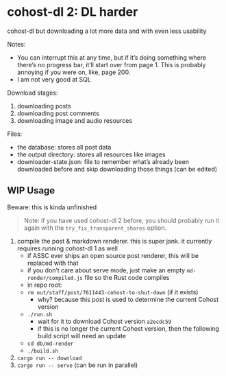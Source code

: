 # cohost-dl 2: DL harder
cohost-dl but downloading a lot more data and with even less usability

Notes:
- You can interrupt this at any time, but if it’s doing something where there’s no progress bar, it’ll start over from page 1.
  This is probably annoying if you were on, like, page 200.
- I am not very good at SQL

Download stages:
1. downloading posts
2. downloading post comments
3. downloading image and audio resources

Files:
- the database: stores all post data
- the output directory: stores all resources like images
- downloader-state.json: file to remember what’s already been downloaded before and skip downloading those things (can be edited)

## WIP Usage
Beware: this is kinda unfinished

> Note: if you have used cohost-dl 2 before, you should probably run it again with the `try_fix_transparent_shares` option.

1. compile the post & markdown renderer. this is super jank. it currently requires running cohost-dl 1 as well
    - if ASSC ever ships an open source post renderer, this will be replaced with that
    - if you don’t care about serve mode, just make an empty `md-render/compiled.js` file so the Rust code compiles
    - in repo root:
    - `rm out/staff/post/7611443-cohost-to-shut-down` (if it exists)
        - why? because this post is used to determine the current Cohost version
    - `./run.sh`
      - wait for it to download Cohost version `a2ecdc59`
      - if this is no longer the current Cohost version, then the following build script will need an update
    - `cd db/md-render`
    - `./build.sh`
2. `cargo run -- download`
3. `cargo run -- serve` (can be run in parallel)
